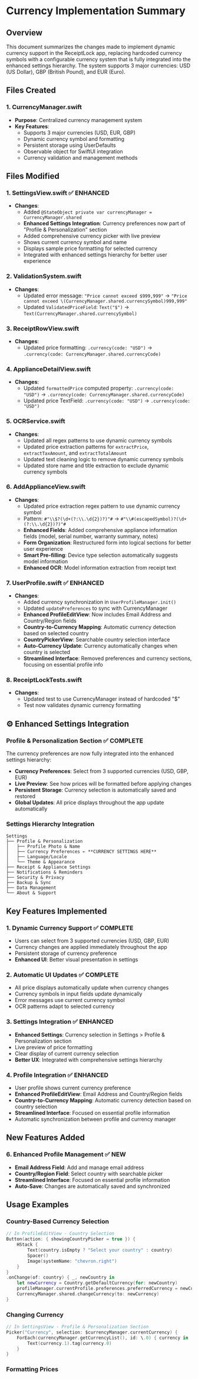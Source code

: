 # Currency Implementation Summary

## Overview
This document summarizes the changes made to implement dynamic currency support in the ReceiptLock app, replacing hardcoded currency symbols with a configurable currency system that is fully integrated into the enhanced settings hierarchy. The system supports 3 major currencies: USD (US Dollar), GBP (British Pound), and EUR (Euro).

## Files Created

### 1. CurrencyManager.swift
- **Purpose**: Centralized currency management system
- **Key Features**:
  - Supports 3 major currencies (USD, EUR, GBP)
  - Dynamic currency symbol and formatting
  - Persistent storage using UserDefaults
  - Observable object for SwiftUI integration
  - Currency validation and management methods

## Files Modified

### 1. SettingsView.swift ✅ **ENHANCED**
- **Changes**:
  - Added `@StateObject private var currencyManager = CurrencyManager.shared`
  - **Enhanced Settings Integration**: Currency preferences now part of "Profile & Personalization" section
  - Added comprehensive currency picker with live preview
  - Shows current currency symbol and name
  - Displays sample price formatting for selected currency
  - Integrated with enhanced settings hierarchy for better user experience

### 2. ValidationSystem.swift
- **Changes**:
  - Updated error message: `"Price cannot exceed $999,999"` → `"Price cannot exceed \(CurrencyManager.shared.currencySymbol)999,999"`
  - Updated `ValidatedPriceField`: `Text("$")` → `Text(CurrencyManager.shared.currencySymbol)`

### 3. ReceiptRowView.swift
- **Changes**:
  - Updated price formatting: `.currency(code: "USD")` → `.currency(code: CurrencyManager.shared.currencyCode)`

### 4. ApplianceDetailView.swift
- **Changes**:
  - Updated `formattedPrice` computed property: `.currency(code: "USD")` → `.currency(code: CurrencyManager.shared.currencyCode)`
  - Updated price TextField: `.currency(code: "USD")` → `.currency(code: "USD")`

### 5. OCRService.swift
- **Changes**:
  - Updated all regex patterns to use dynamic currency symbols
  - Updated price extraction patterns for `extractPrice`, `extractTaxAmount`, and `extractTotalAmount`
  - Updated text cleaning logic to remove dynamic currency symbols
  - Updated store name and title extraction to exclude dynamic currency symbols

### 6. AddApplianceView.swift
- **Changes**:
  - Updated price extraction regex pattern to use dynamic currency symbol
  - Pattern: `#"\\$?(\d+(?:\\.\d{2})?)"#` → `#"\\#(escapedSymbol)?(\d+(?:\\.\d{2})?)"#`
  - **Enhanced Fields**: Added comprehensive appliance information fields (model, serial number, warranty summary, notes)
  - **Form Organization**: Restructured form into logical sections for better user experience
  - **Smart Pre-filling**: Device type selection automatically suggests model information
  - **Enhanced OCR**: Model information extraction from receipt text

### 7. UserProfile.swift ✅ **ENHANCED**
- **Changes**:
  - Added currency synchronization in `UserProfileManager.init()`
  - Updated `updatePreferences` to sync with CurrencyManager
  - **Enhanced ProfileEditView**: Now includes Email Address and Country/Region fields
  - **Country-to-Currency Mapping**: Automatic currency detection based on selected country
  - **CountryPickerView**: Searchable country selection interface
  - **Auto-Currency Update**: Currency automatically changes when country is selected
  - **Streamlined Interface**: Removed preferences and currency sections, focusing on essential profile info

### 8. ReceiptLockTests.swift
- **Changes**:
  - Updated test to use CurrencyManager instead of hardcoded "$"
  - Test now validates dynamic currency formatting

## ⚙️ **Enhanced Settings Integration**

### **Profile & Personalization Section** ✅ **COMPLETE**
The currency preferences are now fully integrated into the enhanced settings hierarchy:

- **Currency Preferences**: Select from 3 supported currencies (USD, GBP, EUR)
- **Live Preview**: See how prices will be formatted before applying changes
- **Persistent Storage**: Currency selection is automatically saved and restored
- **Global Updates**: All price displays throughout the app update automatically

### **Settings Hierarchy Integration**
```
Settings
├── Profile & Personalization
│   ├── Profile Photo & Name
│   ├── Currency Preferences ← **CURRENCY SETTINGS HERE**
│   ├── Language/Locale
│   └── Theme & Appearance
├── Receipt & Appliance Settings
├── Notifications & Reminders
├── Security & Privacy
├── Backup & Sync
├── Data Management
└── About & Support
```

## Key Features Implemented

### 1. Dynamic Currency Support ✅ **COMPLETE**
- Users can select from 3 supported currencies (USD, GBP, EUR)
- Currency changes are applied immediately throughout the app
- Persistent storage of currency preference
- **Enhanced UI**: Better visual presentation in settings

### 2. Automatic UI Updates ✅ **COMPLETE**
- All price displays automatically update when currency changes
- Currency symbols in input fields update dynamically
- Error messages use current currency symbol
- OCR patterns adapt to selected currency

### 3. Settings Integration ✅ **ENHANCED**
- **Enhanced Settings**: Currency selection in Settings > Profile & Personalization section
- Live preview of price formatting
- Clear display of current currency selection
- **Better UX**: Integrated with comprehensive settings hierarchy

### 4. Profile Integration ✅ **ENHANCED**
- User profile shows current currency preference
- **Enhanced ProfileEditView**: Email Address and Country/Region fields
- **Country-to-Currency Mapping**: Automatic currency detection based on country selection
- **Streamlined Interface**: Focused on essential profile information
- Automatic synchronization between profile and currency manager

## New Features Added


### 6. Enhanced Profile Management ✅ **NEW**
- **Email Address Field**: Add and manage email address
- **Country/Region Field**: Select country with searchable picker
- **Streamlined Interface**: Focused on essential profile information
- **Auto-Save**: Changes are automatically saved and synchronized

## Usage Examples

### Country-Based Currency Selection
```swift
// In ProfileEditView - Country Selection
Button(action: { showingCountryPicker = true }) {
    HStack {
        Text(country.isEmpty ? "Select your country" : country)
        Spacer()
        Image(systemName: "chevron.right")
    }
}
.onChange(of: country) { _, newCountry in
    let newCurrency = Country.getDefaultCurrency(for: newCountry)
    profileManager.currentProfile.preferences.preferredCurrency = newCurrency
    CurrencyManager.shared.changeCurrency(to: newCurrency)
}
```

### Changing Currency
```swift
// In SettingsView - Profile & Personalization Section
Picker("Currency", selection: $currencyManager.currentCurrency) {
    ForEach(currencyManager.getCurrencyList(), id: \.0) { currency in
        Text(currency.1).tag(currency.0)
    }
}
```

### Formatting Prices
```